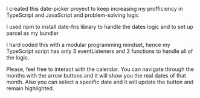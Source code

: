 I created this date-picker proyect to keep increasing my profficiency in TypeScript and JavaScript and problem-solving logic

I used npm to install date-fns library to handle the dates logic and to set up parcel as my bundler 

I hard coded this with a modular programming mindset, hence my TypeScript script has only 3 eventListeners and 3 functions to handle all of the logic.

Please, feel free to interact with the calendar. You can navigate through the months with the arrow buttons and it will show you the real dates of that month. Also you can select a specific date and it will update the button and remain highlighted.